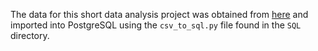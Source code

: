The data for this short data analysis project was obtained from [here](https://www.kaggle.com/datasets/mexwell/famous-paintings) and imported into PostgreSQL using the `csv_to_sql.py` file found in the `SQL` directory.
